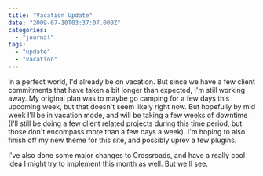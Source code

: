 ```yaml
---
title: "Vacation Update"
date: "2009-07-10T03:37:07.000Z"
categories: 
  - "journal"
tags: 
  - "update"
  - "vacation"
---
```


In a perfect world, I'd already be on vacation. But since we have a few client commitments that have taken a bit longer than expected, I'm still working away. My original plan was to maybe go camping for a few days this upcoming week, but that doesn't seem likely right now. But hopefully by mid week I'll be in vacation mode, and will be taking a few weeks of downtime (I'll still be doing a few client related projects during this time period, but those don't encompass more than a few days a week). I'm hoping to also finish off my new theme for this site, and possibly uprev a few plugins.

I've also done some major changes to Crossroads, and have a really cool idea I might try to implement this month as well. But we'll see.
